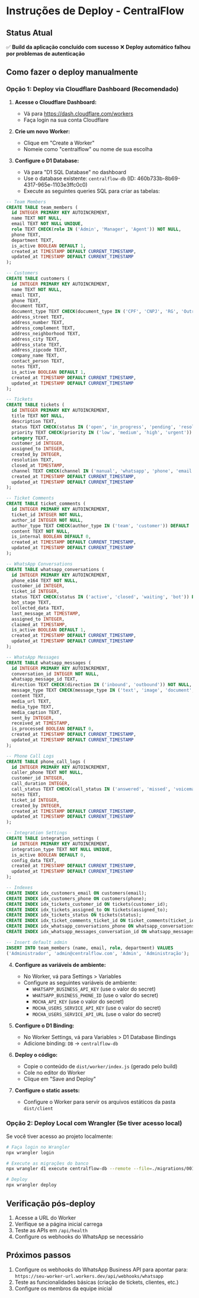 # Instruções de Deploy - CentralFlow

## Status Atual
✅ **Build da aplicação concluído com sucesso**
❌ **Deploy automático falhou por problemas de autenticação**

## Como fazer o deploy manualmente

### Opção 1: Deploy via Cloudflare Dashboard (Recomendado)

1. **Acesse o Cloudflare Dashboard:**
   - Vá para https://dash.cloudflare.com/workers
   - Faça login na sua conta Cloudflare

2. **Crie um novo Worker:**
   - Clique em "Create a Worker"
   - Nomeie como "centralflow" ou nome de sua escolha

3. **Configure o D1 Database:**
   - Vá para "D1 SQL Database" no dashboard
   - Use o database existente: `centralflow-db` (ID: 460b733b-8b69-4317-965e-1103e3ffc0c0)
   - Execute as seguintes queries SQL para criar as tabelas:

```sql
-- Team Members
CREATE TABLE team_members (
  id INTEGER PRIMARY KEY AUTOINCREMENT,
  name TEXT NOT NULL,
  email TEXT NOT NULL UNIQUE,
  role TEXT CHECK(role IN ('Admin', 'Manager', 'Agent')) NOT NULL,
  phone TEXT,
  department TEXT,
  is_active BOOLEAN DEFAULT 1,
  created_at TIMESTAMP DEFAULT CURRENT_TIMESTAMP,
  updated_at TIMESTAMP DEFAULT CURRENT_TIMESTAMP
);

-- Customers
CREATE TABLE customers (
  id INTEGER PRIMARY KEY AUTOINCREMENT,
  name TEXT NOT NULL,
  email TEXT,
  phone TEXT,
  document TEXT,
  document_type TEXT CHECK(document_type IN ('CPF', 'CNPJ', 'RG', 'Outro')),
  address_street TEXT,
  address_number TEXT,
  address_complement TEXT,
  address_neighborhood TEXT,
  address_city TEXT,
  address_state TEXT,
  address_zipcode TEXT,
  company_name TEXT,
  contact_person TEXT,
  notes TEXT,
  is_active BOOLEAN DEFAULT 1,
  created_at TIMESTAMP DEFAULT CURRENT_TIMESTAMP,
  updated_at TIMESTAMP DEFAULT CURRENT_TIMESTAMP
);

-- Tickets
CREATE TABLE tickets (
  id INTEGER PRIMARY KEY AUTOINCREMENT,
  title TEXT NOT NULL,
  description TEXT,
  status TEXT CHECK(status IN ('open', 'in_progress', 'pending', 'resolved', 'closed')) DEFAULT 'open',
  priority TEXT CHECK(priority IN ('low', 'medium', 'high', 'urgent')) DEFAULT 'medium',
  category TEXT,
  customer_id INTEGER,
  assigned_to INTEGER,
  created_by INTEGER,
  resolution TEXT,
  closed_at TIMESTAMP,
  channel TEXT CHECK(channel IN ('manual', 'whatsapp', 'phone', 'email')) DEFAULT 'manual',
  created_at TIMESTAMP DEFAULT CURRENT_TIMESTAMP,
  updated_at TIMESTAMP DEFAULT CURRENT_TIMESTAMP
);

-- Ticket Comments
CREATE TABLE ticket_comments (
  id INTEGER PRIMARY KEY AUTOINCREMENT,
  ticket_id INTEGER NOT NULL,
  author_id INTEGER NOT NULL,
  author_type TEXT CHECK(author_type IN ('team', 'customer')) DEFAULT 'team',
  content TEXT NOT NULL,
  is_internal BOOLEAN DEFAULT 0,
  created_at TIMESTAMP DEFAULT CURRENT_TIMESTAMP,
  updated_at TIMESTAMP DEFAULT CURRENT_TIMESTAMP
);

-- WhatsApp Conversations
CREATE TABLE whatsapp_conversations (
  id INTEGER PRIMARY KEY AUTOINCREMENT,
  phone_e164 TEXT NOT NULL,
  customer_id INTEGER,
  ticket_id INTEGER,
  status TEXT CHECK(status IN ('active', 'closed', 'waiting', 'bot')) DEFAULT 'active',
  bot_stage TEXT,
  collected_data TEXT,
  last_message_at TIMESTAMP,
  assigned_to INTEGER,
  claimed_at TIMESTAMP,
  is_active BOOLEAN DEFAULT 1,
  created_at TIMESTAMP DEFAULT CURRENT_TIMESTAMP,
  updated_at TIMESTAMP DEFAULT CURRENT_TIMESTAMP
);

-- WhatsApp Messages
CREATE TABLE whatsapp_messages (
  id INTEGER PRIMARY KEY AUTOINCREMENT,
  conversation_id INTEGER NOT NULL,
  whatsapp_message_id TEXT,
  direction TEXT CHECK(direction IN ('inbound', 'outbound')) NOT NULL,
  message_type TEXT CHECK(message_type IN ('text', 'image', 'document', 'audio', 'video')) DEFAULT 'text',
  content TEXT,
  media_url TEXT,
  media_type TEXT,
  media_caption TEXT,
  sent_by INTEGER,
  received_at TIMESTAMP,
  is_processed BOOLEAN DEFAULT 0,
  created_at TIMESTAMP DEFAULT CURRENT_TIMESTAMP,
  updated_at TIMESTAMP DEFAULT CURRENT_TIMESTAMP
);

-- Phone Call Logs
CREATE TABLE phone_call_logs (
  id INTEGER PRIMARY KEY AUTOINCREMENT,
  caller_phone TEXT NOT NULL,
  customer_id INTEGER,
  call_duration INTEGER,
  call_status TEXT CHECK(call_status IN ('answered', 'missed', 'voicemail', 'busy')) NOT NULL,
  notes TEXT,
  ticket_id INTEGER,
  created_by INTEGER,
  created_at TIMESTAMP DEFAULT CURRENT_TIMESTAMP,
  updated_at TIMESTAMP DEFAULT CURRENT_TIMESTAMP
);

-- Integration Settings
CREATE TABLE integration_settings (
  id INTEGER PRIMARY KEY AUTOINCREMENT,
  integration_type TEXT NOT NULL UNIQUE,
  is_active BOOLEAN DEFAULT 0,
  config_data TEXT,
  created_at TIMESTAMP DEFAULT CURRENT_TIMESTAMP,
  updated_at TIMESTAMP DEFAULT CURRENT_TIMESTAMP
);

-- Indexes
CREATE INDEX idx_customers_email ON customers(email);
CREATE INDEX idx_customers_phone ON customers(phone);
CREATE INDEX idx_tickets_customer_id ON tickets(customer_id);
CREATE INDEX idx_tickets_assigned_to ON tickets(assigned_to);
CREATE INDEX idx_tickets_status ON tickets(status);
CREATE INDEX idx_ticket_comments_ticket_id ON ticket_comments(ticket_id);
CREATE INDEX idx_whatsapp_conversations_phone ON whatsapp_conversations(phone_e164);
CREATE INDEX idx_whatsapp_messages_conversation_id ON whatsapp_messages(conversation_id);

-- Insert default admin
INSERT INTO team_members (name, email, role, department) VALUES 
('Administrador', 'admin@centralflow.com', 'Admin', 'Administração');
```

4. **Configure as variáveis de ambiente:**
   - No Worker, vá para Settings > Variables
   - Configure as seguintes variáveis de ambiente:
     - `WHATSAPP_BUSINESS_API_KEY` (use o valor do secret)
     - `WHATSAPP_BUSINESS_PHONE_ID` (use o valor do secret)
     - `MOCHA_API_KEY` (use o valor do secret)
     - `MOCHA_USERS_SERVICE_API_KEY` (use o valor do secret)
     - `MOCHA_USERS_SERVICE_API_URL` (use o valor do secret)

5. **Configure o D1 Binding:**
   - No Worker Settings, vá para Variables > D1 Database Bindings
   - Adicione binding: `DB` -> `centralflow-db`

6. **Deploy o código:**
   - Copie o conteúdo de `dist/worker/index.js` (gerado pelo build)
   - Cole no editor do Worker
   - Clique em "Save and Deploy"

7. **Configure o static assets:**
   - Configure o Worker para servir os arquivos estáticos da pasta `dist/client`

### Opção 2: Deploy Local com Wrangler (Se tiver acesso local)

Se você tiver acesso ao projeto localmente:

```bash
# Faça login no Wrangler
npx wrangler login

# Execute as migrações do banco
npx wrangler d1 execute centralflow-db --remote --file=./migrations/001_initial_schema.sql

# Deploy
npx wrangler deploy
```

## Verificação pós-deploy

1. Acesse a URL do Worker
2. Verifique se a página inicial carrega
3. Teste as APIs em `/api/health`
4. Configure os webhooks do WhatsApp se necessário

## Próximos passos

1. Configure os webhooks do WhatsApp Business API para apontar para: `https://seu-worker-url.workers.dev/api/webhooks/whatsapp`
2. Teste as funcionalidades básicas (criação de tickets, clientes, etc.)
3. Configure os membros da equipe inicial
